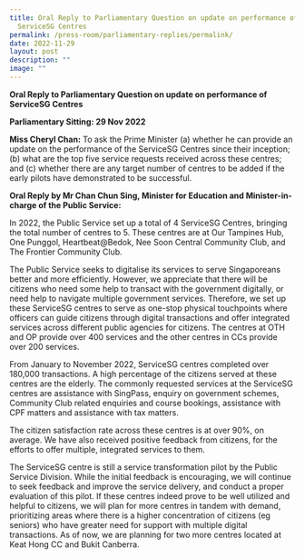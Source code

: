 ```yaml
---
title: Oral Reply to Parliamentary Question on update on performance of
  ServiceSG Centres
permalink: /press-room/parliamentary-replies/permalink/
date: 2022-11-29
layout: post
description: ""
image: ""
---
```

**Oral Reply to Parliamentary Question on update on performance of ServiceSG Centres**

**Parliamentary Sitting: 29 Nov 2022**  
  
**Miss Cheryl Chan:** To ask the Prime Minister (a) whether he can provide an update on the performance of the ServiceSG Centres since their inception; (b) what are the top five service requests received across these centres; and (c) whether there are any target number of centres to be added if the early pilots have demonstrated to be successful.  
  
**Oral Reply by Mr Chan Chun Sing, Minister for Education and Minister-in-charge of the Public Service:**  
  
In 2022, the Public Service set up a total of 4 ServiceSG Centres, bringing the total number of centres to 5. These centres are at Our Tampines Hub, One Punggol, Heartbeat@Bedok, Nee Soon Central Community Club, and The Frontier Community Club.   
  
The Public Service seeks to digitalise its services to serve Singaporeans better and more efficiently. However, we appreciate that there will be citizens who need some help to transact with the government digitally, or need help to navigate multiple government services. Therefore, we set up these ServiceSG centres to serve as one-stop physical touchpoints where officers can guide citizens through digital transactions and offer integrated services across different public agencies for citizens. The centres at OTH and OP provide over 400 services and the other centres in CCs provide over 200 services.    
  
From January to November 2022, ServiceSG centres completed over 180,000 transactions. A high percentage of the citizens served at these centres are the elderly. The commonly requested services at the ServiceSG centres are assistance with SingPass, enquiry on government schemes, Community Club related enquiries and course bookings, assistance with CPF matters and assistance with tax matters.  
  
The citizen satisfaction rate across these centres is at over 90%, on average. We have also received positive feedback from citizens, for the efforts to offer multiple, integrated services to them.   
  
The ServiceSG centre is still a service transformation pilot by the Public Service Division. While the initial feedback is encouraging, we will continue to seek feedback and improve the service delivery, and conduct a proper evaluation of this pilot. If these centres indeed prove to be well utilized and helpful to citizens, we will plan for more centres in tandem with demand, prioritizing areas where there is a higher concentration of citizens (eg seniors) who have greater need for support with multiple digital transactions. As of now, we are planning for two more centres located at Keat Hong CC and Bukit Canberra.